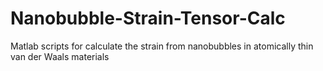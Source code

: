 # Nanobubble-Strain-Tensor-Calc
Matlab scripts for calculate the strain from nanobubbles in atomically thin van der Waals materials
